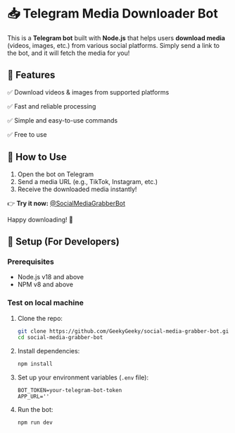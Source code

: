 # 📥 Telegram Media Downloader Bot

This is a **Telegram bot** built with **Node.js** that helps users **download media** (videos, images, etc.) from various social platforms. Simply send a link to the bot, and it will fetch the media for you!

## 🚀 Features

✅ Download videos & images from supported platforms

✅ Fast and reliable processing

✅ Simple and easy-to-use commands

✅ Free to use

## 📌 How to Use

1. Open the bot on Telegram
2. Send a media URL (e.g., TikTok, Instagram, etc.)
3. Receive the downloaded media instantly!

👉 **Try it now:** [@SocialMediaGrabberBot](https://t.me/SocialMediaGrabberBot)

Happy downloading! 🚀

## 🔧 Setup (For Developers)

### Prerequisites

- Node.js v18 and above
- NPM v8 and above

### Test on local machine

1. Clone the repo:

   ```sh
   git clone https://github.com/GeekyGeeky/social-media-grabber-bot.git
   cd social-media-grabber-bot
   ```

2. Install dependencies:

   ```sh
   npm install
   ```

3. Set up your environment variables (`.env` file):

   ```env
   BOT_TOKEN=your-telegram-bot-token
   APP_URL=''
   ```

4. Run the bot:

   ```sh
   npm run dev
   ```
